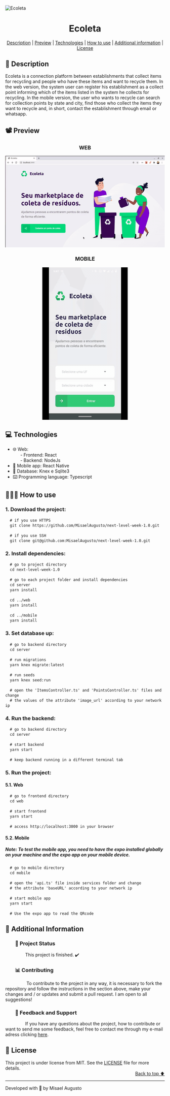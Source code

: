 <img id="cover" align="center" src="https://ik.imagekit.io/ocq8ayf2ug/ecoleta-cover_W6reugnPO.png" alt="Ecoleta" />

<h1 id="title" align="center">Ecoleta</h1>

<div align="center">
  <a href="#description">Description</a> |
  <a href="#preview">Preview</a> |
  <a href="#technologies">Technologies</a> |
  <a href="#how-to-use">How to use</a> |
  <a href="#info">Additional information</a> |
  <a href="#license">License</a>
</div>

<h2 id="description">📑️ Description</h2>
<p>
  Ecoleta is a connection platform between establishments that collect items for recycling and people who have these items and want to recycle them. In the web version, the system user can register his establishment as a collect point informing which of the items listed in the system he collects for recycling. In the mobile version, the user who wants to recycle can search for collection points by state and city, find those who collect the items they want to recycle and, in short, contact the establishment through email or whatsapp.
</p>

<h2 id="preview">📽️ Preview</h2>

<h3 align="center">WEB</h3>

<div align="center">
  <img src="./web/src/assets/preview.gif" alt="Ecoleta web"/>
</div>

<h3 align="center">MOBILE</h3>

<div align="center">
  <img src="./mobile/src/assets/preview.gif" alt="Ecoleta mobile"/>
</div>

<h2 id="technologies">💻️ Technologies</h2>
<ul>
  <li>🌐️ Web:</li>
  <div>&nbsp;&nbsp;&nbsp;&nbsp;&nbsp;&nbsp;- Frontend: React</li></div>
  <div>&nbsp;&nbsp;&nbsp;&nbsp;&nbsp;&nbsp;- Backend: NodeJs</li></div>
  <li>📱️ Mobile app: React Native</li>
  <li>💾️ Database: Knex e Sqlite3</li>
  <li>⌨️ Programming language: Typescript</li>
</ul>

<h2 id="how-to-use">👨🏽‍💻️ How to use</h2>
<h3>1. Download the project:</h3>

```
  # if you use HTTPS
  git clone https://github.com/MisaelAugusto/next-level-week-1.0.git

  # if you use SSH
  git clone git@github.com:MisaelAugusto/next-level-week-1.0.git
```

<h3>2. Install dependencies:</h3>

```
  # go to project directory
  cd next-level-week-1.0

  # go to each project folder and install dependencies
  cd server
  yarn install

  cd ../web
  yarn install

  cd ../mobile
  yarn install
```

<h3>3. Set database up:</h3>

```
  # go to backend directory
  cd server

  # run migrations
  yarn knex migrate:latest

  # run seeds
  yarn knex seed:run

  # open the 'ItemsController.ts' and 'PointsController.ts' files and change
  # the values of the attribute 'image_url' according to your network ip
```

<h3>4. Run the backend:</h3>

```
  # go to backend directory
  cd server

  # start backend
  yarn start

  # keep backend running in a different terminal tab
```

<h3>5. Run the project:</h3>

<h4>5.1. Web</h4>

```
  # go to frontend directory
  cd web

  # start frontend
  yarn start

  # access http://localhost:3000 in your browser
```

<h4>5.2. Mobile</h4>

<h5>Note: To test the mobile app, you need to have the expo installed globally on your machine and the expo app on your mobile device.</h5>

```
  # go to mobile directory
  cd mobile

  # open the 'api.ts' file inside services folder and change
  # the attribute 'baseURL' according to your network ip

  # start mobile app
  yarn start

  # Use the expo app to read the QRcode
```

<h2 id="info">📌️ Additional Information</h2>
<h3 id="status">&nbsp;&nbsp;&nbsp;&nbsp;&nbsp;&nbsp;&nbsp;&nbsp;🔎️ Project Status</h3>
<p>
&nbsp;&nbsp;&nbsp;&nbsp;&nbsp;&nbsp;&nbsp;&nbsp;&nbsp;&nbsp;&nbsp;&nbsp;&nbsp;&nbsp;&nbsp;&nbsp;This project is finished. ✔️</p>

<h3 id="contributing">&nbsp;&nbsp;&nbsp;&nbsp;&nbsp;&nbsp;&nbsp;&nbsp;📊️ Contributing</h3>
<p>
&nbsp;&nbsp;&nbsp;&nbsp;&nbsp;&nbsp;&nbsp;&nbsp;&nbsp;&nbsp;&nbsp;&nbsp;&nbsp;&nbsp;&nbsp;&nbsp;
To contribute to the project in any way, it is necessary to fork the repository and follow the instructions in the section above, make your changes and / or updates and submit a pull request. I am open to all suggestions!</p>

<h3 id="feedback-support">&nbsp;&nbsp;&nbsp;&nbsp;&nbsp;&nbsp;&nbsp;&nbsp;💬️ Feedback and Support</h3>
<p>
&nbsp;&nbsp;&nbsp;&nbsp;&nbsp;&nbsp;&nbsp;&nbsp;&nbsp;&nbsp;&nbsp;&nbsp;&nbsp;&nbsp;&nbsp;&nbsp;If you have any questions about the project, how to contribute or want to send me some feedback, feel free to contact me through my e-mail adress clicking <a href="https://mail.google.com/mail/u/0/?view=cm&fs=1&to=misael.costa@ccc.ufcg.edu.br&su=(Feedback or Support) for 'Ecoleta'&tf=1">here</a>.</p>

<h2 id="license">📜️ License</h2>
<div>
  <div>
    This project is under license from MIT. See the <a href="LICENSE">LICENSE</a> file for more details.
  </div>
  <div align="right">
    <a href="#cover">Back to top ⬆️</a>
  </div>
</div>

---
<p>Developed with 💙️ by Misael Augusto</p>

